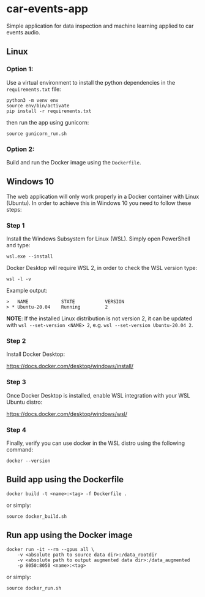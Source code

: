 # car-events-app
Simple application for data inspection and machine learning applied to car events audio.

## Linux

### Option 1:

Use a virtual environment to install the python dependencies in the ```requirements.txt``` file:
```
python3 -m venv env
source env/bin/activate
pip install -r requirements.txt
```

then run the app using gunicorn:
```
source gunicorn_run.sh
```

### Option 2:

Build and run the Docker image using the ```Dockerfile```.

## Windows 10

The web application will only work properly in a Docker container with Linux (Ubuntu). In order to achieve this in Windows 10 you need to follow these steps:

### Step 1

Install the Windows Subsystem for Linux (WSL). Simply open PowerShell and type:
```
wsl.exe --install
``` 

Docker Desktop will require WSL 2, in order to check the WSL version type:
```
wsl -l -v
```

Example output:
```
>   NAME            STATE           VERSION
> * Ubuntu-20.04    Running         2
```

**NOTE**: If the installed Linux distribution is not version 2, it can be updated with ```wsl --set-version <NAME> 2```, e.g. ```wsl --set-version Ubuntu-20.04 2```.

### Step 2

Install Docker Desktop: 

https://docs.docker.com/desktop/windows/install/

### Step 3

Once Docker Desktop is installed, enable WSL integration with your WSL Ubuntu distro:

https://docs.docker.com/desktop/windows/wsl/

### Step 4

Finally, verify you can use docker in the WSL distro using the following command:
```
docker --version
```


## Build app using the Dockerfile

```
docker build -t <name>:<tag> -f Dockerfile .
```

or simply:

```
source docker_build.sh
```

## Run app using the Docker image

```
docker run -it --rm --gpus all \
    -v <absolute path to source data dir>:/data_rootdir 
    -v <absolute path to output augmented data dir>:/data_augmented
    -p 8050:8050 <name>:<tag>
```

or simply:

```
source docker_run.sh
```

## 
